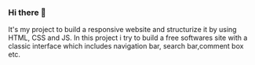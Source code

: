 ### Hi there 👋
It's my project to build a responsive website and structurize it by 
using HTML, CSS and JS. In this project i try to build a free softwares site with a classic interface 
which includes navigation bar, search bar,comment box etc.
